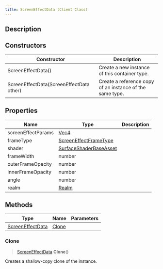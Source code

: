 ```yaml
---
title: ScreenEffectData (Client Class)
---
```

## Description

## Constructors

| Constructor                              | Description                                              |
| ---------------------------------------- | -------------------------------------------------------- |
| ScreenEffectData()                       | Create a new instance of this container type.            |
| ScreenEffectData(ScreenEffectData other) | Create a reference copy of an instance of the same type. |

## Properties

| Name               | Type                                                                 | Description |
| ------------------ | -------------------------------------------------------------------- | ----------- |
| screenEffectParams | [Vec4](/vext/ref/cls/shr/Vec4)                                    |             |
| frameType          | [ScreenEffectFrameType](/vext/ref/cls/fb/screeneffectframetype)   |             |
| shader             | [SurfaceShaderBaseAsset](/vext/ref/cls/fb/surfaceshaderbaseasset) |             |
| frameWidth         | number                                                               |             |
| outerFrameOpacity  | number                                                               |             |
| innerFrameOpacity  | number                                                               |             |
| angle              | number                                                               |             |
| realm              | [Realm](/vext/ref/cls/fb/realm)                                   |             |

## Methods

| Type                                 | Name            | Parameters |
| ------------------------------------ | --------------- | ---------- |
| [ScreenEffectData](ScreenEffectData) | [Clone](#clone) |            |

### Clone

> [ScreenEffectData](ScreenEffectData) **Clone**()

Creates a shallow-copy clone of the instance.
